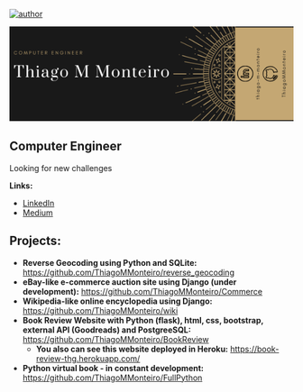 [![author](https://img.shields.io/badge/Author-thiagommonteiro-blue)](https://www.linkedin.com/in/thiago-m-monteiro/) 

![banner pessoal](https://github.com/ThiagoMMonteiro/Portfolio/blob/master/Thiago%20M%20Monteiro%20banner%202.png)


## Computer Engineer
Looking for new challenges

**Links:**
* [LinkedIn](https://www.linkedin.com/in/thiago-m-monteiro/)
* [Medium](https://medium.com/@thiago.monteiro2608)

## Projects:

* **Reverse Geocoding using Python and SQLite:** https://github.com/ThiagoMMonteiro/reverse_geocoding
* **eBay-like e-commerce auction site using Django (under development):** https://github.com/ThiagoMMonteiro/Commerce
* **Wikipedia-like online encyclopedia using Django:** https://github.com/ThiagoMMonteiro/wiki
* **Book Review Website with Python (flask), html, css, bootstrap, external API (Goodreads) and PostgreeSQL:** https://github.com/ThiagoMMonteiro/BookReview
  * **You also can see this website deployed in Heroku:** https://book-review-thg.herokuapp.com/
* **Python virtual book - in constant development:** https://github.com/ThiagoMMonteiro/FullPython


